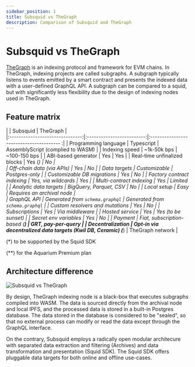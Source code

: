 ```yaml
---
sidebar_position: 1
title: Subsquid vs TheGraph
description: Comparison of Subsquid and TheGraph
---
```


# Subsquid vs TheGraph

[TheGraph](https://thegraph.com) is an indexing protocol and framework for EVM chains. In TheGraph, indexing projects are called subgraphs. A subgraph typically listens to events emitted by a smart contract and presents the indexed data with a user-defined GraphQL API. A subgraph can be compared to a squid, but with significantly less flexibility due to the design of indexing nodes used in TheGraph.


## Feature matrix

|                                 |  Subsquid                 |            TheGraph                      |  
|:-------------------------------:|:-------------------------:|:--------------------------------------- :|
|  Programming language           |     Typescript            |    AssemblyScript (complied to WASM)     |
|  Indexing speed                 |     ~1k-50k bps            |       ~100-150 bps                      |
|  ABI-based generator            |        Yes                |          Yes                             |
|  Real-time unfinalized blocks   |     Yes (*)               |          No                              |  
|  Off-chain data (via APIs)      |        Yes                |        No                                |
|  Data targets                   |     Customizable          |      Postgres-only                       |
|  Customizable DB migrations     |        Yes                |        No                                |
|  Factory contract indexing      |   Yes, via wildcards      |       Yes                                |
|  Multi-contract indexing        |        Yes                |     Limited                              | 
|  Analytic data targets          |  BigQuery, Parquet, CSV   |        No                                |
|  Local setup                    |       Easy                |       Requires an archival node          |    
|  GraphQL API                    |    Generated from `schema.graphql`      |        Generated from `schema.graphql` |
|  Custom resolvers and mutations |  Yes         |   No   | 
|  Subscriptions                  |  Yes         |  Via middleware       |
|  Hosted service                 |  Yes         |  Yes (to be sunset)  |
|  Secret env variables           |  Yes         |  No                  |
|  Payment                        |  Fiat, subscription-based (**) | GRT, pay-per-query  |
|  Decentralization               |  Opt-in via decentralized data targets (Kwil DB, Ceramic)  (***)    |  TheGraph network   |


(*) to be supported by the Squid SDK

(**) for the Aquarium Premium plan

## Architecture difference

![Subsquid vs TheGraph](</img/thegraph-vs-subsquid.png>)

By design, TheGraph indexing node is a black-box that executes subgraphs compiled into WASM. The data is sourced directly from the archival node and local IPFS, and the processed data is stored in a built-in Postgres database. The data stored in the database is considered to be "sealed", so that no external process can modify or read the data except through the GraphQL interface. 

On the contrary, Subsquid employs a radically open modular architecure with separated data extraction and filtering (Archives) and data transformation and presentation (Squid SDK). The Squid SDK offers pluggable data targets for both online and offline use-cases.
